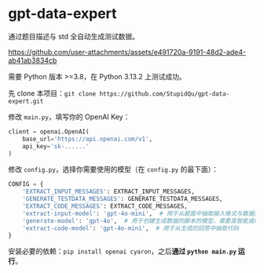 # gpt-data-expert

通过题目描述与 std 全自动生成测试数据。

https://github.com/user-attachments/assets/e491720a-9191-48d2-ade4-ab41ab3834cb

需要 Python 版本 >=3.8，在 Python 3.13.2 上测试成功。

先 clone 本项目：`git clone https://github.com/StupidQu/gpt-data-expert.git`

修改 `main.py`，填写你的 OpenAI Key：

```py
client = openai.OpenAI(
    base_url='https://api.openai.com/v1',
    api_key='sk-......'
)
```

修改 `config.py`，选择你需要使用的模型（在 `config.py` 的最下面）：

```py
CONFIG = {
    'EXTRACT_INPUT_MESSAGES': EXTRACT_INPUT_MESSAGES,
    'GENERATE_TESTDATA_MESSAGES': GENERATE_TESTDATA_MESSAGES,
    'EXTRACT_CODE_MESSAGES': EXTRACT_CODE_MESSAGES,
    'extract-input-model': 'gpt-4o-mini',  # 用于从题面中抽取输入格式与数据要求的模型
    'generate-model': 'gpt-4o',  # 用于创建生成数据的脚本的模型，需要高智能或编程模型
    'extract-code-model': 'gpt-4o-mini',  # 用于从生成的回答中抽取代码
}
```

安装必要的依赖：`pip install openai cyaron`，之后**通过 `python main.py` 运行**。


